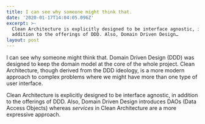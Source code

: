 ```yaml
---
title: I can see why someone might think that.
date: '2020-01-17T14:04:05.096Z'
excerpt: >-
  Clean Architecture is explicitly designed to be interface agnostic, in
  addition to the offerings of DDD. Also, Domain Driven Design…
layout: post
---
```

I can see why someone might think that. Domain Driven Design (DDD) was designed to keep the domain model at the core of the whole project. Clean Architecture, though derived from the DDD ideology, is a more modern approach to complex problems where we might have more than one type of user interface.

Clean Architecture is explicitly designed to be interface agnostic, in addition to the offerings of DDD. Also, Domain Driven Design introduces DAOs (Data Access Objects) whereas *services* in Clean Architecture are a more expressive approach.
